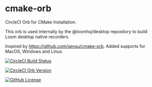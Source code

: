# cmake-orb
CircleCI Orb for CMake Installation.

This orb is used internally by the @loomhq/desktop repository to build Loom desktop native recorders.

Inspired by https://github.com/sensu/cmake-orb. Added supports for MacOS, Windows and Linux.


[![CircleCI Build Status](https://circleci.com/gh/loomhq/cmake-orb.svg?style=shield "CircleCI Build Status")](https://circleci.com/gh/loomhq/cmake-orb)

[![CircleCI Orb Version](https://badges.circleci.com/orbs/loomhq/cmake-orb.svg)](https://circleci.com/orbs/registry/orb/loomhq/cmake-orb)

[![GitHub License](https://img.shields.io/badge/license-MIT-lightgrey.svg)](https://github.com/loomhq/cmake-orb/blob/main/LICENSE)

